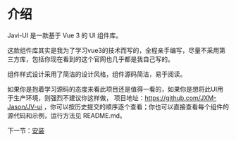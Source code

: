 # 介绍

Javi-UI 是一款基于 Vue 3 的 UI 组件库。

这款组件库其实是我为了学习vue3的技术而写的，全程亲手编写，尽量不采用第三方库，包括你现在看到的这个官网也几乎都是我自己写的。

组件样式设计采用了简洁的设计风格，组件源码简洁，易于阅读。

如果你是抱着学习源码的态度来看此项目还是值得一看的，如果你是想将此UI用于生产环境，则强烈不建议你这样做， 项目地址：https://github.com/JXM-Jason/JV-ui ，你可以按历史提交的顺序逐个查看；你也可以直接查看每个组件的源代码和示例，运行方法见 README.md。

下一节：[安装](#/Doc/Install)